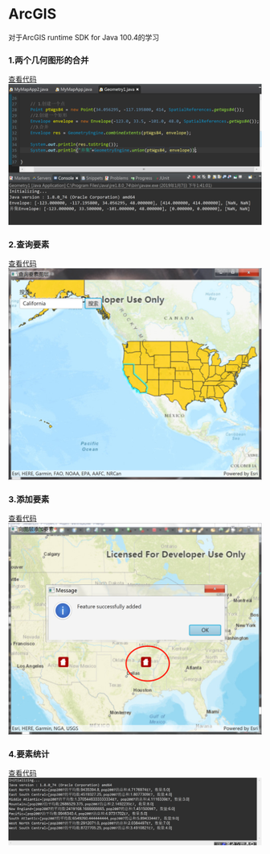 # ArcGIS
对于ArcGIS runtime SDK for Java 100.4的学习
</br>
### 1.两个几何图形的合并</br>
[查看代码](https://github.com/CaiPeichun/ArcGIS/blob/master/src/main/java/com/app/app/Geometry1.java)
![Image text](https://raw.githubusercontent.com/CaiPeichun/ArcGIS/master/Geomentory%E5%90%88%E5%B9%B6.png)

### 2.查询要素</br>
[查看代码](https://github.com/CaiPeichun/ArcGIS/blob/master/src/main/java/samples/featurelayers/feature_layer_query/FeatureLayerQuerySample.java)
![Image text](https://raw.githubusercontent.com/CaiPeichun/ArcGIS/master/%E6%9F%A5%E8%AF%A2%E8%A6%81%E7%B4%A0.png)

### 3.添加要素</br>
[查看代码](https://github.com/CaiPeichun/ArcGIS/blob/master/src/main/java/samples/featurelayers/feature_layer_query/AddFeaturesSample.java)
![Image text](https://raw.githubusercontent.com/CaiPeichun/ArcGIS/master/%E6%B7%BB%E5%8A%A0%E8%A6%81%E7%B4%A0.png)
### 4.要素统计</br>
[查看代码](https://github.com/CaiPeichun/ArcGIS/blob/master/src/main/java/samples/featurelayers/feature_layer_query/FeatureStatistics.java)
![Image text](https://raw.githubusercontent.com/CaiPeichun/ArcGIS/master/%E8%A6%81%E7%B4%A0%E7%BB%9F%E8%AE%A1.png)
